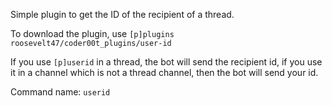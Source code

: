 Simple plugin to get the ID of the recipient of a thread.

To download the plugin, use `[p]plugins roosevelt47/coder00t_plugins/user-id`

If you use `[p]userid` in a thread, the bot will send the recipient id, if you use it in a channel which is not a thread channel, then the bot will send your id.

Command name: `userid`
